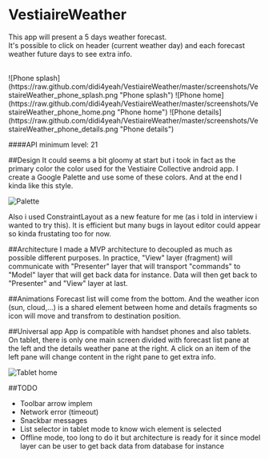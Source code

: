 # VestiaireWeather
This app will present a 5 days weather forecast.</br>
It's possible to click on header (current weather day) and each forecast weather future days to see extra info.

</br>
![Phone splash](https://raw.github.com/didi4yeah/VestiaireWeather/master/screenshots/VestaireWeather_phone_splash.png "Phone splash")
![Phone home](https://raw.github.com/didi4yeah/VestiaireWeather/master/screenshots/VestaireWeather_phone_home.png "Phone home")
![Phone details](https://raw.github.com/didi4yeah/VestiaireWeather/master/screenshots/VestaireWeather_phone_details.png "Phone details")

####API minimum level: 21

##Design
It could seems a bit gloomy at start but i took in fact as the primary color the color used for the Vestiaire Collective android app.
I create a Google Palette and use some of these colors. And at the end I kinda like this style.

![Palette](https://raw.github.com/didi4yeah/VestiaireWeather/master/screenshots/VestaireWeather_palette.png "Palette")

Also i used ConstraintLayout as a new feature for me (as i told in interview i wanted to try this).
It is efficient but many bugs in layout editor could appear so kinda frustating too for now.

##Architecture
I made a MVP architecture to decoupled as much as possible different purposes.
In practice, "View" layer (fragment) will communicate with "Presenter" layer that will transport "commands" to "Model" layer that will get back data for instance. Data will then get back to "Presenter" and "View" layer at last.

##Animations
Forecast list will come from the bottom.
And the weather icon (sun, cloud,...) is a shared element between home and details fragments so icon will move and transfrom to destination position.

##Universal app
App is compatible with handset phones and also tablets.
On tablet, there is only one main screen divided with forecast list pane at the left and the details weather pane at the right.
A click on an item of the left pane will change content in the right pane to get extra info.

![Tablet home](https://raw.github.com/didi4yeah/VestiaireWeather/master/screenshots/VestaireWeather_tablet.png "Tablet home")

##TODO
* Toolbar arrow implem
* Network error (timeout)
* Snackbar messages
* List selector in tablet mode to know wich element is selected
* Offline mode, too long to do it but architecture is ready for it since model layer can be user to get back data from database for instance


